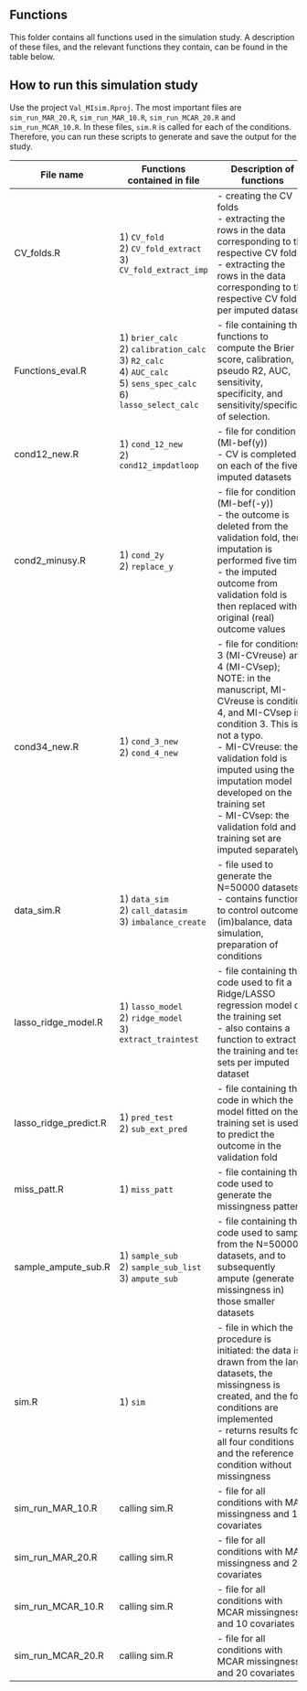 ## Functions

This folder contains all functions used in the simulation study. A description of these files, and the relevant functions they contain, can be found in the table below. <br/>

## How to run this simulation study

Use the project `Val_MIsim.Rproj`. The most important files are `sim_run_MAR_20.R`, `sim_run_MAR_10.R`, `sim_run_MCAR_20.R` and `sim_run_MCAR_10.R`. In these files, `sim.R` is called for each of the conditions. Therefore, you can run these scripts to generate and save the output for the study.







| File name             | Functions contained in file                                                                                                        | Description of functions                                                                                                                                                                                                                                                                                                                                      |
|-----------------------|------------------------------------------------------------------------------------------------------------------------------------------|---------------------------------------------------------------------------------------------------------------------------------------------------------------------------------------------------------------------------------------------------------------------------------------------------------------------------------------------------------------|
| CV_folds.R            | 1) `CV_fold` <br/>  2) `CV_fold_extract`<br/>  3) `CV_fold_extract_imp`                                                                        | - creating the CV folds <br/>  - extracting the rows in the data corresponding to the respective CV folds <br/>  - extracting the rows in the data corresponding to the respective CV fold per imputed dataset                                                                                                                                                |
| Functions_eval.R      | 1) `brier_calc` <br/>  2) `calibration_calc` <br/>  3) `R2_calc` <br/>  4) `AUC_calc` <br/>  5) `sens_spec_calc` <br/>  6) `lasso_select_calc` <br/> | - file containing the functions to compute the Brier score, calibration, pseudo R2, AUC, sensitivity, specificity, and sensitivity/specificity of selection.                                                                                                                                                                                                  |
| cond12_new.R          | 1) `cond_12_new` <br/>  2) `cond12_impdatloop`                                                                                               | - file for condition 1 (MI-bef(y)) <br/>  - CV is completed on each of the five imputed datasets <br/>                                                                                                                                                                                                                                                        |
| cond2_minusy.R        | 1) `cond_2y` <br/>  2) `replace_y`                                                                                                           | - file for condition 2 (MI-bef(-y)) <br/>  - the outcome is deleted from the validation fold, then imputation is performed five times <br/>  - the imputed outcome from validation fold is then replaced with original (real) outcome values <br/>                                                                                                            |
| cond34_new.R          | 1) `cond_3_new` <br/>  2) `cond_4_new`                                                                                                       | - file for conditions 3 (MI-CVreuse) and 4 (MI-CVsep); NOTE: in the manuscript, MI-CVreuse is condition 4, and MI-CVsep is condition 3. This is not a typo. <br/>  - MI-CVreuse: the validation fold is imputed using the imputation model developed on the training set <br/>  - MI-CVsep: the validation fold and training set are imputed separately <br/> |
| data_sim.R            | 1) `data_sim` <br/>  2) `call_datasim` <br/>  3) `imbalance_create`                                                                            | - file used to generate the N=50000 datasets <br/>  - contains functions to control outcome (im)balance, data simulation, preparation of conditions <br/>                                                                                                                                                                                                     |
| lasso_ridge_model.R   | 1) `lasso_model` <br/>  2) `ridge_model` <br/>  3) `extract_traintest`                                                                         | - file containing the code used to fit a Ridge/LASSO regression model on the training set <br/>  - also contains a function to extract the training and test sets per imputed dataset <br/>                                                                                                                                                                   |
| lasso_ridge_predict.R | 1) `pred_test` <br/>  2) `sub_ext_pred`                                                                                                      | - file containing the code in which the model fitted on the training set is used to predict the outcome in the validation fold <br/>                                                                                                                                                                                                                          |
| miss_patt.R           | 1) `miss_patt`                                                                                                                             | - file containing the code used to generate the missingness pattern                                                                                                                                                                                                                                                                                           |
| sample_ampute_sub.R   | 1) `sample_sub` <br/>  2) `sample_sub_list` <br/>  3) `ampute_sub`                                                                             | - file containing the code used to sample from the N=50000 datasets, and to subsequently ampute (generate missingness in) those smaller datasets                                                                                                                                                                                                              |
| sim.R                 | 1) `sim`                                                                                                                                   | - file in which the procedure is initiated: the data is drawn from the large datasets, the missingness is created, and the four conditions are implemented <br/>  - returns results for all four conditions and the reference condition without missingness                                                                                                   |
| sim_run_MAR_10.R      | calling sim.R                                                                                                                            | - file for all conditions with MAR missingness and 10 covariates                                                                                                                                                                                                                                                                                              |
| sim_run_MAR_20.R      | calling sim.R                                                                                                                            | - file for all conditions with MAR missingness and 20 covariates                                                                                                                                                                                                                                                                                              |
| sim_run_MCAR_10.R     | calling sim.R                                                                                                                            | - file for all conditions with MCAR missingness and 10 covariates                                                                                                                                                                                                                                                                                             |
| sim_run_MCAR_20.R     | calling sim.R                                                                                                                            | - file for all conditions with MCAR missingness and 20 covariates                                                                                                                                         
